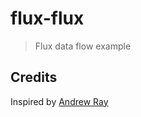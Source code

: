 # flux-flux

> Flux data flow example

## Credits

Inspired by [Andrew Ray](http://blog.andrewray.me/flux-for-stupid-people/)
